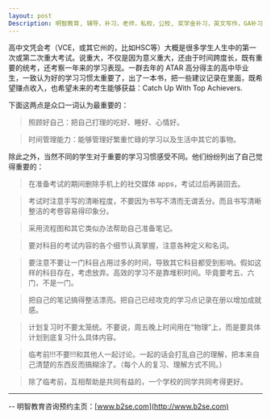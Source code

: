 ```yaml
---
layout: post
Description: 明智教育, 辅导，补习，老师，私校，公校, 奖学金补习，英文写作，GA补习辅导，大学选择，工作规划，从业规划，天才儿童是浮云，澳洲学生挫折教育，儿童空间推理，空间理解能力， 自我观对学习成绩的影响，ATAR 成绩，学校排名局限性，介绍 比较, 澳洲 墨尔本，Scholarship Tutoring, General Ability, Numerical Reasoning, Verbal Reasoning Tutoring, Writing, Universities Selection, Career Education, Career Advisors, Guidance, Melbourne Private Schools, Selective Schools, Writing tutoring, Interviews tutoring, Resume Writing, Spatial skills, Failures help gifted children，Critical and creative thinking involves reasoning, using and analysing evidence, and applying knowledge to find creative solutions to complex problems；Verbal Reasoning, Decision Making, Quantitative Reasoning, Abstract Reasoning, Situational Judgement, self-concept and school results, school marks, gender differences in STEM subjects, cognitive load theory，墨尔本 常春藤, 男私校藤校, 男校群雄记, APS Sport,  Associated Public Schools of Victoria Sport,  Public Schools, Melbourne High, Melbourne Grammar, Scotch College, St Kevin's College, Boys Schools in Melburne, 强身健体只是一小部分 对精神和意志的锤炼
---
```


高中文凭会考（VCE，或其它州的，比如HSC等）大概是很多学生人生中的第一次或第二次重大考试。说重大，不仅是因为意义重大，还由于时间跨度长，既有重要的统考，还考察一年来的学习表现。一群去年的 ATAR 高分得主的高中毕业生，一致认为好的学习习惯太重要了，出了一本书，把一些建议记录在里面，既希望赚点收入，也希望未来的考生能够获益：Catch Up With Top Achievers.


下面这两点是众口一词认为最重要的：

> 照顾好自己：把自己打理的吃好、睡好、心情好。


> 时间管理能力：能够管理好繁重忙碌的学习以及生活中其它的事物。



除此之外，当然不同的学生对于重要的学习习惯感受不同。他们纷纷列出了自己觉得重要的：

> 在准备考试的期间删除手机上的社交媒体 apps，考试过后再装回去。

> 考试时注意手写的清晰程度，不要因为书写不清而无谓丢分。而且书写清晰整洁的考卷容易得印象分。

> 采用流程图和其它类似办法帮助自己准备笔记。

> 要对科目的考试内容的各个细节认真掌握，注意各种定义和名词。

> 要注意不要让一门科目占用过多的时间，导致其它科目都受到影响。假如这样的科目存在，考虑放弃。高效的学习不是靠堆积时间。毕竟要考五、六门，不是一门。

> 把自己的笔记搞得整洁漂亮。把自己已经攻克的学习点记录在册以增加成就感。

> 计划复习时不要太笼统。不要说，周五晚上时间用在“物理”上，而是要具体计划到底复习什么具体内容。

> 临考前!!!不要!!!和其他人一起讨论。一起的话会打乱自己的理解，把本来自己清楚的东西反而搞糊涂了。（每个人的复习、理解方式不同。）

> 除了临考前，互相帮助是共同有益的，一个学校的同学共同考得更好。


--------
-- 明智教育咨询预约主页：[www.b2se.com](http://www.b2se.com)

